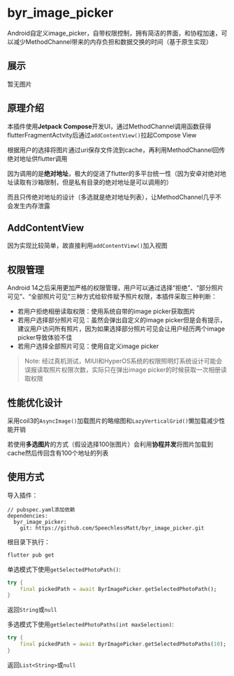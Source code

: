 # byr_image_picker

Android自定义image_picker，自带权限控制，拥有简洁的界面，和协程加速，可以减少MethodChannel带来的内存负担和数据交换的时间（基于原生实现）

## 展示

暂无图片

## 原理介绍

本插件使用**Jetpack Compose**开发UI，通过MethodChannel调用函数获得flutterFragmentActvity后通过`addContentView()`拉起Compose View

根据用户的选择将图片通过uri保存文件流到cache，再利用MethodChannel回传绝对地址供flutter调用

因为调用的是**绝对地址**，极大的促进了flutter的多平台统一性（因为安卓对绝对地址读取有沙箱限制，但是私有目录的绝对地址是可以调用的）

而且只传绝对地址的设计（多选就是绝对地址列表），让MethodChannel几乎不会发生内存泄露

## AddContentView

因为实现比较简单，故直接利用`addContentView()`加入视图

## 权限管理

Android 14之后采用更加严格的权限管理，用户可以通过选择“拒绝”、“部分照片可见”、“全部照片可见”三种方式给软件赋予照片权限，本插件采取三种判断：
- 若用户拒绝相册读取权限：使用系统自带的image picker获取图片
- 若用户选择部分照片可见：虽然会弹出自定义的image picker但是会有提示，建议用户访问所有照片，因为如果选择部分照片可见会让用户经历两个image picker导致体验不佳
- 若用户选择全部照片可见：使用自定义image picker

> Note: 经过真机测试，MIUI和HyperOS系统的权限照明灯系统设计可能会误报读取照片权限次数，实际只在弹出image picker的时候获取一次相册读取权限

## 性能优化设计

采用coil3的`AsyncImage()`加载图片的略缩图和`LazyVerticalGrid()`懒加载减少性能开销

若使用**多选图片**的方式（假设选择100张图片）会利用**协程并发**将图片加载到cache然后传回含有100个地址的列表

## 使用方式

导入插件：

```
// pubspec.yaml添加依赖
dependencies:
  byr_image_picker:
    git: https://github.com/SpeechlessMatt/byr_image_picker.git
```

根目录下执行：

```bash
flutter pub get
```

单选模式下使用`getSelectedPhotoPath()`:

```dart
try {
    final pickedPath = await ByrImagePicker.getSelectedPhotoPath();
}
```

返回`String`或`null`

多选模式下使用`getSelectedPhotoPaths(int maxSelection)`:

```dart
try {
    final pickedPath = await ByrImagePicker.getSelectedPhotoPaths(10);
}
```

返回`List<String>`或`null`
